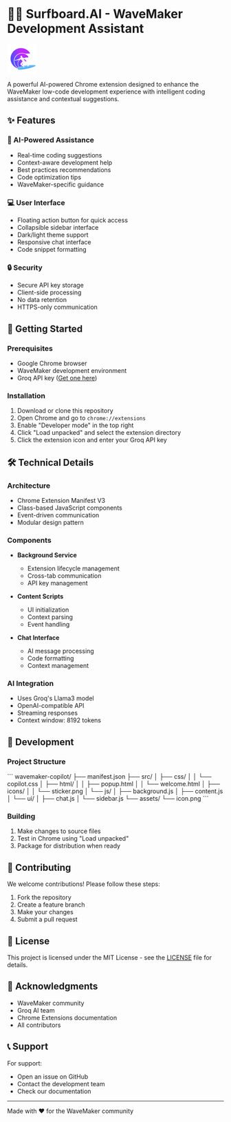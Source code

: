 # 🏄‍♂️ Surfboard.AI - WaveMaker Development Assistant

![Surfboard.AI Logo](src/icons/sticker.png)

A powerful AI-powered Chrome extension designed to enhance the WaveMaker low-code development experience with intelligent coding assistance and contextual suggestions.

## ✨ Features

### 🤖 AI-Powered Assistance
- Real-time coding suggestions
- Context-aware development help
- Best practices recommendations
- Code optimization tips
- WaveMaker-specific guidance

### 💻 User Interface
- Floating action button for quick access
- Collapsible sidebar interface
- Dark/light theme support
- Responsive chat interface
- Code snippet formatting

### 🔒 Security
- Secure API key storage
- Client-side processing
- No data retention
- HTTPS-only communication

## 🚀 Getting Started

### Prerequisites
- Google Chrome browser
- WaveMaker development environment
- Groq API key ([Get one here](https://console.groq.com))

### Installation
1. Download or clone this repository
2. Open Chrome and go to `chrome://extensions`
3. Enable "Developer mode" in the top right
4. Click "Load unpacked" and select the extension directory
5. Click the extension icon and enter your Groq API key

## 🛠️ Technical Details

### Architecture
- Chrome Extension Manifest V3
- Class-based JavaScript components
- Event-driven communication
- Modular design pattern

### Components
- **Background Service**
  - Extension lifecycle management
  - Cross-tab communication
  - API key management

- **Content Scripts**
  - UI initialization
  - Context parsing
  - Event handling

- **Chat Interface**
  - AI message processing
  - Code formatting
  - Context management

### AI Integration
- Uses Groq's Llama3 model
- OpenAI-compatible API
- Streaming responses
- Context window: 8192 tokens

## 🔧 Development

### Project Structure
\`\`\`
wavemaker-copilot/
├── manifest.json
├── src/
│   ├── css/
│   │   └── copilot.css
│   ├── html/
│   │   ├── popup.html
│   │   └── welcome.html
│   ├── icons/
│   │   └── sticker.png
│   └── js/
│       ├── background.js
│       ├── content.js
│       └── ui/
│           ├── chat.js
│           └── sidebar.js
└── assets/
    └── icon.png
\`\`\`

### Building
1. Make changes to source files
2. Test in Chrome using "Load unpacked"
3. Package for distribution when ready

## 🤝 Contributing

We welcome contributions! Please follow these steps:

1. Fork the repository
2. Create a feature branch
3. Make your changes
4. Submit a pull request

## 📝 License

This project is licensed under the MIT License - see the [LICENSE](LICENSE) file for details.

## 🙏 Acknowledgments

- WaveMaker community
- Groq AI team
- Chrome Extensions documentation
- All contributors

## 📞 Support

For support:
- Open an issue on GitHub
- Contact the development team
- Check our documentation

---

Made with ❤️ for the WaveMaker community
